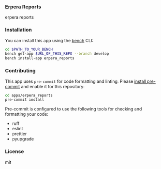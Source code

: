 ### Erpera Reports

erpera reports

### Installation

You can install this app using the [bench](https://github.com/frappe/bench) CLI:

```bash
cd $PATH_TO_YOUR_BENCH
bench get-app $URL_OF_THIS_REPO --branch develop
bench install-app erpera_reports
```

### Contributing

This app uses `pre-commit` for code formatting and linting. Please [install pre-commit](https://pre-commit.com/#installation) and enable it for this repository:

```bash
cd apps/erpera_reports
pre-commit install
```

Pre-commit is configured to use the following tools for checking and formatting your code:

- ruff
- eslint
- prettier
- pyupgrade

### License

mit
